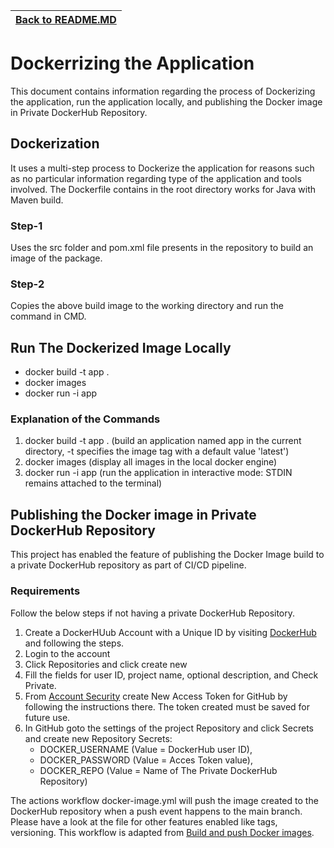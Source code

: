 | [Back to README.MD](../README.md)
| ---------------------------------------------------- |

# Dockerrizing the Application

This document contains information regarding the process of Dockerizing the application, run the application locally, 
and publishing the Docker image in Private DockerHub Repository.

## Dockerization

It uses a multi-step process to Dockerize the application for reasons such as no particular information regarding type of the application and tools involved.
The Dockerfile contains in the root directory works for Java with Maven build.

### Step-1

  Uses the src folder and pom.xml file presents in the repository to build an image of the package.

### Step-2

  Copies the above build image to the working directory and run the command in CMD.

## Run The Dockerized Image Locally

* docker build -t app . 
* docker images
* docker run -i app

### Explanation of the Commands

1. docker build -t app . (build an application named app in the current directory, -t specifies the image tag with a default value 'latest')
2. docker images (display all images in the local docker engine)
3. docker run -i app (run the application in interactive mode: STDIN remains attached to the terminal)

## Publishing the Docker image in Private DockerHub Repository

This project has enabled the feature of publishing the Docker Image build to a private DockerHub repository as part of CI/CD pipeline.

### Requirements
Follow the below steps if not having a private DockerHub Repository.
1. Create a DockerHUub Account with a Unique ID by visiting [DockerHub](https://hub.docker.com/) and following the steps. 
2. Login to the account 
3. Click Repositories and click create new
4. Fill the fields for user ID, project name, optional description, and Check Private.
5. From [Account Security](https://hub.docker.com/settings/security) create New Access Token for GitHub by following the instructions there. The token created must be saved for future use.
6. In GitHub goto the settings of the project Repository and click Secrets and create new Repository Secrets:
    * DOCKER_USERNAME (Value = DockerHub user ID), 
    * DOCKER_PASSWORD (Value = Acces Token value), 
    * DOCKER_REPO (Value = Name of The Private DockerHub Repository)

The actions workflow docker-image.yml will push the image created to the DockerHub repository when a push event happens to the main branch. Please have a look at the file for other features enabled like tags, versioning. This workflow is adapted from [Build and push Docker images](https://github.com/marketplace/actions/build-and-push-docker-images).
